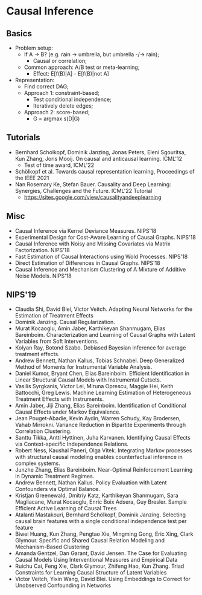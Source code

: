# Causal Inference

## Basics
- Problem setup:
	- If A -> B? (e.g. rain -> umbrella, but umbrella -/-> rain);
		- Causal or correlation;
	- Common approach: A/B test or meta-learning;
		- Effect: E[f(B)|A] - E[f(B)|not A]
- Representation:
	- Find correct DAG;
	- Approach 1: constraint-based;
		- Test conditional independence;
		- Iteratively delete edges;
	- Approach 2: score-based;
		- G = argmax s(D|G)

## Tutorials
- Bernhard Scholkopf, Dominik Janzing, Jonas Peters, Eleni Sgouritsa, Kun Zhang, Joris Mooij. On causal and anticausal learning. ICML'12
	- Test of time award, ICML'22
- Schölkopf et al. Towards causal representation learning, Proceedings of the IEEE 2021
- Nan Rosemary Ke, Stefan Bauer. Causality and Deep Learning: Synergies, Challenges and the Future. ICML'22 Tutorial 
	- https://sites.google.com/view/causalityandeeplearning

## Misc
- Causal Inference via Kernel Deviance Measures. NIPS'18
- Experimental Design for Cost-Aware Learning of Causal Graphs. NIPS'18
- Causal Inference with Noisy and Missing Covariates via Matrix Factorization. NIPS'18
- Fast Estimation of Causal Interactions using Wold Processes. NIPS'18
- Direct Estimation of Differences in Causal Graphs. NIPS'18
- Causal Inference and Mechanism Clustering of A Mixture of Additive Noise Models. NIPS'18

## NIPS'19
- Claudia Shi, David Blei, Victor Veitch. Adapting Neural Networks for the Estimation of Treatment Effects
- Dominik Janzing. Causal Regularization.
- Murat Kocaoglu, Amin Jaber, Karthikeyan Shanmugam, Elias Bareinboim. Characterization and Learning of Causal Graphs with Latent Variables from Soft Interventions.
- Kolyan Ray, Botond Szabo. Debiased Bayesian inference for average treatment effects.
- Andrew Bennett, Nathan Kallus, Tobias Schnabel. Deep Generalized Method of Moments for Instrumental Variable Analysis.
- Daniel Kumor, Bryant Chen, Elias Bareinboim. Efficient Identification in Linear Structural Causal Models with Instrumental Cutsets.
- Vasilis Syrgkanis, Victor Lei, Miruna Oprescu, Maggie Hei, Keith Battocchi, Greg Lewis. Machine Learning Estimation of Heterogeneous Treatment Effects with Instruments.
- Amin Jaber, Jiji Zhang, Elias Bareinboim. Identification of Conditional Causal Effects under Markov Equivalence.
- Jean Pouget-Abadie, Kevin Aydin, Warren Schudy, Kay Brodersen, Vahab Mirrokni. Variance Reduction in Bipartite Experiments through Correlation Clustering.
- Santtu Tikka, Antti Hyttinen, Juha Karvanen. Identifying Causal Effects via Context-specific Independence Relations.
- Robert Ness, Kaushal Paneri, Olga Vitek. Integrating Markov processes with structural causal modeling enables counterfactual inference in complex systems.
- Junzhe Zhang, Elias Bareinboim. Near-Optimal Reinforcement Learning in Dynamic Treatment Regimes.
- Andrew Bennett, Nathan Kallus. Policy Evaluation with Latent Confounders via Optimal Balance.
- Kristjan Greenewald, Dmitriy Katz, Karthikeyan Shanmugam, Sara Magliacane, Murat Kocaoglu, Enric Boix Adsera, Guy Bresler. Sample Efficient Active Learning of Causal Trees
- Atalanti Mastakouri, Bernhard Schölkopf, Dominik Janzing. Selecting causal brain features with a single conditional independence test per feature
- Biwei Huang, Kun Zhang, Pengtao Xie, Mingming Gong, Eric Xing, Clark Glymour. Specific and Shared Causal Relation Modeling and Mechanism-Based Clustering
- Amanda Gentzel, Dan Garant, David Jensen. The Case for Evaluating Causal Models Using Interventional Measures and Empirical Data
- Ruichu Cai, Feng Xie, Clark Glymour, Zhifeng Hao, Kun Zhang. Triad Constraints for Learning Causal Structure of Latent Variables
- Victor Veitch, Yixin Wang, David Blei. Using Embeddings to Correct for Unobserved Confounding in Networks
